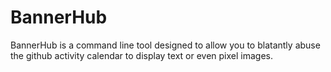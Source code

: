 # BannerHub
BannerHub is a command line tool designed to allow you to blatantly abuse the github activity calendar to display text
or even pixel images.

